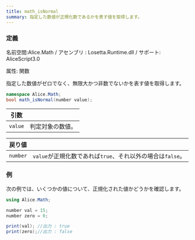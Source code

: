 ```yaml
---
title: math_isNormal
summary: 指定した数値が正規化数であるかを表す値を取得します。
---
```


### 定義
名前空間:Alice.Math / アセンブリ : Losetta.Runtime.dll / サポート: AliceScript3.0

属性: 関数

指定した数値がゼロでなく、無限大かつ非数でないかを表す値を取得します。

```cs title="AliceScript"
namespace Alice.Math;
bool math_isNormal(number value);
```

|引数| |
|-|-|
|`value`|判定対象の数値。|

|戻り値| |
|-|-|
|`number`|`value`が正規化数であれば`true`、それ以外の場合は`false`。|

### 例
次の例では、いくつかの値について、正規化された値かどうかを確認します。

```cs title="AliceScript"
using Alice.Math;

number val = 15;
number zero = 0;

print(val); //出力 : true
print(zero);//出力 : false
```